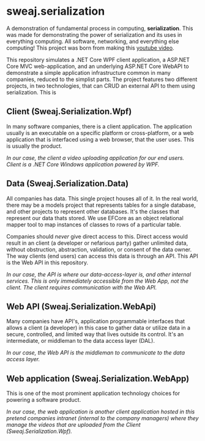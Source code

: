 # sweaj.serialization

A demonstration of fundamental process in computing, **serialization**. This was made for demonstrating the power
of serialization and its uses in everything computing. All software, networking, and everything else computing! This project was born from
making this [youtube video](https://www.youtube.com/watch?v=xjS06yX5mJw).

This repository simulates a .NET Core WPF client application, a ASP.NET Core MVC web-application, and an underlying ASP.NET Core WebAPI to demonstrate a simple application infrastructure common in many companies, reduced to the simplist parts. The project features two different projects, in two technologies, that can CRUD an external API to them using serialization. This is 

## Client (Sweaj.Serialization.Wpf)
In many software companies, there is a client application. The application usually is an executable on a specific platform 
or cross-platform, or a web application that is interfaced using a web browser, that the user uses. This is usually the product.

*In our case, the client a video uploading application for our end users. Client is a .NET Core Windows application powered by WPF.*

## Data (Sweaj.Serialization.Data)
All companies has data. This single project houses all of it. In the real world, there may be a models project that represents tables for a single database, and other projects to represent other databases. It's the classes that represent our data thats stored. We use EFCore as an object relational mapper tool to map instances of classes to rows of a particular table. 

Companies should *never* give direct access to this. Direct access would result in an client (a developer or nefarious party) gather unlimited data, without obstruction, abstraction, validation, or consent of the data owner. The way clients (end users) can access this data is through an API. This API is the Web API in this repository.

*In our case, the API is where our data-access-layer is, and other internal services. This is only immediately accessible from the Web App, not the client. The client requires communication with the Web API.*

## Web API (Sweaj.Serialization.WebApi)
Many companies have API's, application programmable interfaces that allows a client (a developer) in this case to
gather data or utilize data in a secure, controlled, and limited way that lives outside its control. It's an intermediate, or middleman to the
data access layer (DAL).

*In our case, the Web API is the middleman to communicate to the data access layer.*

## Web application (Sweaj.Serialization.WebApp)
This is one of the most prominent application technology choices for powering a software product.

*In our case, the web application is another client application hosted in this pretend companies intranet (internal to the company managers) where
they manage the videos that are uploaded from the Client (Sweaj.Serialization.Wpf).*
